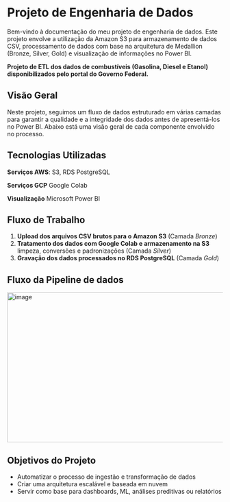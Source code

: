 # Projeto de Engenharia de Dados 
Bem-vindo à documentação do meu projeto de engenharia de dados. Este projeto envolve a utilização da Amazon S3 para armazenamento de dados CSV,  processamento de dados com base na arquitetura de Medallion (Bronze, Silver, Gold) e visualização de informações no Power BI.

**Projeto de ETL dos dados de combustíveis (Gasolina, Diesel e Etanol) disponibilizados pelo portal do Governo Federal.**

## Visão Geral

Neste projeto, seguimos um fluxo de dados estruturado em várias camadas para garantir a qualidade e a integridade dos dados antes de apresentá-los no Power BI. Abaixo está uma visão geral de cada componente envolvido no processo.

## Tecnologias Utilizadas

**Serviços AWS**: S3, RDS PostgreSQL

**Serviços GCP** Google Colab

**Visualização** Microsoft Power BI

## Fluxo de Trabalho

1. **Upload dos arquivos CSV brutos para o Amazon S3** (Camada *Bronze*)
2. **Tratamento dos dados com Google Colab e armazenamento na S3** limpeza, conversões e padronizações (Camada *Silver*)
3. **Gravação dos dados processados no RDS PostgreSQL** (Camada *Gold*)

## Fluxo da Pipeline de dados

<img width="771" height="350" alt="image" src="https://github.com/user-attachments/assets/f119d7d2-64fc-4317-bc8b-8ec1ff046b3b" />

##  Objetivos do Projeto

* Automatizar o processo de ingestão e transformação de dados
* Criar uma arquitetura escalável e baseada em nuvem
* Servir como base para dashboards, ML, análises preditivas ou relatórios




